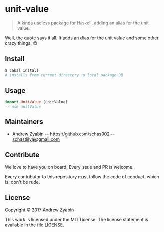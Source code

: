 # unit-value

> A kinda useless package for Haskell, adding an alias for the unit value.

Well, the quote says it all. It adds an alias for the unit value and some other crazy things. :yum:

## Install

```sh
$ cabal install
# installs from current directory to local package DB
```

## Usage

```haskell
import UnitValue (unitValue)
-- use unitValue
```

## Maintainers

- Andrew Zyabin -- https://github.com/schas002 -- schastlilya@gmail.com

## Contribute

We love to have you on board! Every issue and PR is welcome.

Every contributor to this repository must follow the code of conduct, which is: don't be rude.

## License

Copyright &copy; 2017 Andrew Zyabin

This work is licensed under the MIT License. The license statement is available in the file [LICENSE](LICENSE).

